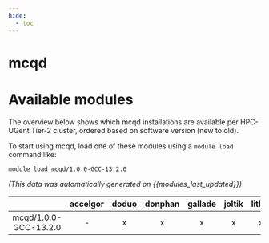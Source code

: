 ```yaml
---
hide:
  - toc
---
```


mcqd
====

# Available modules


The overview below shows which mcqd installations are available per HPC-UGent Tier-2 cluster, ordered based on software version (new to old).

To start using mcqd, load one of these modules using a `module load` command like:

```shell
module load mcqd/1.0.0-GCC-13.2.0
```

*(This data was automatically generated on {{modules_last_updated}})*  

| |accelgor|doduo|donphan|gallade|joltik|litleo|shinx|
| :---: | :---: | :---: | :---: | :---: | :---: | :---: | :---: |
|mcqd/1.0.0-GCC-13.2.0|-|x|x|x|x|x|x|
